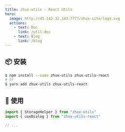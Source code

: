 ```yaml
---
title: zhux-utils - React Utils
hero:
  image: http://43.142.32.143:7777/zhux-site/logo.svg
  actions:
    - text: Doc
      link: /util-doc
    - text: Blog
      link: /blog
---
```


## 📦 安装

```bash
$ npm install --save zhux-utils zhux-utils-react
# or
$ yarn add zhux-utils zhux-utils-react
```

## 🔨 使用

```ts
import { StorageHelper } from "zhux-utils"
import { useDialog } from "zhux-utils-react"

// ...
```
